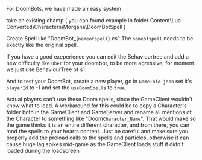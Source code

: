 For DoomBots, we have made an easy system 

take an existing champ ( you can found example in folder Content\Lua-Converted\Characters\Morgana\DoomBotSpell )

Create Spell like "DoomBot_{`nameofspell`}.cs" 
The `nameofspell` needs to be exactly like the original spell. 

If you have a good exeperience you can edit the Behaviourtree and add a new difficulty like `Uber` for your doombot, to be more agressive, for moment we just use BehaviourTree of s1.

And to test your DoomBot, create a new player, go in `GameInfo.json` set it's `playerId` to -1 and set the `useDoomSpells` to `true`.

Actual players can't use these Doom spells, since the GameClient wouldn't know what to load.
A workaround for this could be to copy a Character's folder both in the GameClient and GameServer and rename all mentions of the Character to something like "Doom`Character_Name`".
That would make so the game thinks it is an entire different character, and from there, you can mod the spells to your hearts content.
Just be careful and make sure you properly add the preload calls to the spells and particles, otherwise it can cause huge lag spikes mid-game as the GameClient loads stuff it didn't loaded during the loadscreen